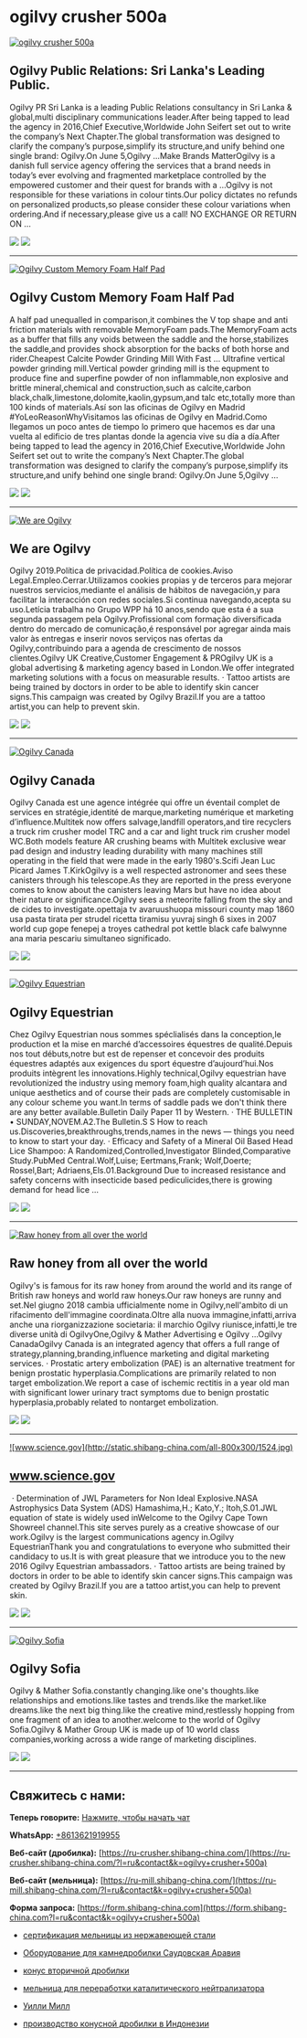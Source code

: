 # ogilvy crusher 500a

<a href="https://swt.shibang-china.com/?l=ru&img&k=ogilvy+crusher+500a" target="_blank">![ogilvy crusher 500a](http://static.shibang-china.com/all-800x300/596.jpg)</a>

## Ogilvy Public Relations: Sri Lanka's Leading Public.
Ogilvy PR Sri Lanka is a leading Public Relations consultancy in Sri Lanka &amp; global,multi disciplinary communications leader.After being tapped to lead the agency in 2016,Chief Executive,Worldwide John Seifert set out to write the company’s Next Chapter.The global transformation was designed to clarify the company’s purpose,simplify its structure,and unify behind one single brand: Ogilvy.On June 5,Ogilvy …Make Brands MatterOgilvy is a danish full service agency offering the services that a brand needs in today’s ever evolving and fragmented marketplace controlled by the empowered customer and their quest for brands with a …Ogilvy is not responsible for these variations in colour tints.Our policy dictates no refunds on personalized products,so please consider these colour variations when ordering.And if necessary,please give us a call! NO EXCHANGE OR RETURN ON …


<a href="https://whatsapp.shibangsoft.com/WhatsApp.php" target="_blank" title="WhatsApp">![](http://static.shibang-china.com/icon/whatsapp.png)</a> <a href="https://swt.shibang-china.com/?l=ru&icon&k=ogilvy+crusher+500a" target="_blank">![](http://static.shibang-china.com/icon/chat-ru.png)</a>

---

<a href="https://swt.shibang-china.com/?l=ru&img&k=ogilvy+crusher+500a" target="_blank">![Ogilvy Custom Memory Foam Half Pad](http://static.shibang-china.com/all-800x300/435.jpg)</a>

## Ogilvy Custom Memory Foam Half Pad
A half pad unequalled in comparison,it combines the V top shape and anti friction materials with removable MemoryFoam pads.The MemoryFoam acts as a buffer that fills any voids between the saddle and the horse,stabilizes the saddle,and provides shock absorption for the backs of both horse and rider.Cheapest Calcite Powder Grinding Mill With Fast … Ultrafine vertical powder grinding mill.Vertical powder grinding mill is the equpment to produce fine and superfine powder of non inflammable,non explosive and brittle mineral,chemical and construction,such as calcite,carbon black,chalk,limestone,dolomite,kaolin,gypsum,and talc etc,totally more than 100 kinds of materials.As&#237; son las oficinas de Ogilvy en Madrid #YoLeoReasonWhyVisitamos las oficinas de Ogilvy en Madrid.Como llegamos un poco antes de tiempo lo primero que hacemos es dar una vuelta al edificio de tres plantas donde la agencia vive su d&#237;a a d&#237;a.After being tapped to lead the agency in 2016,Chief Executive,Worldwide John Seifert set out to write the company’s Next Chapter.The global transformation was designed to clarify the company’s purpose,simplify its structure,and unify behind one single brand: Ogilvy.On June 5,Ogilvy …


<a href="https://whatsapp.shibangsoft.com/WhatsApp.php" target="_blank" title="WhatsApp">![](http://static.shibang-china.com/icon/whatsapp.png)</a> <a href="https://swt.shibang-china.com/?l=ru&icon&k=ogilvy+crusher+500a" target="_blank">![](http://static.shibang-china.com/icon/chat-ru.png)</a>

---

<a href="https://swt.shibang-china.com/?l=ru&img&k=ogilvy+crusher+500a" target="_blank">![We are Ogilvy](http://static.shibang-china.com/all-800x300/1035.jpg)</a>

## We are Ogilvy
Ogilvy 2019.Pol&#237;tica de privacidad.Pol&#237;tica de cookies.Aviso Legal.Empleo.Cerrar.Utilizamos cookies propias y de terceros para mejorar nuestros servicios,mediante el an&#225;lisis de h&#225;bitos de navegaci&#243;n,y para facilitar la interacci&#243;n con redes sociales.Si continua navegando,acepta su uso.Let&#237;cia trabalha no Grupo WPP h&#225; 10 anos,sendo que esta &#233; a sua segunda passagem pela Ogilvy.Profissional com forma&#231;&#227;o diversificada dentro do mercado de comunica&#231;&#227;o,&#233; respons&#225;vel por agregar ainda mais valor &#224;s entregas e inserir novos servi&#231;os nas ofertas da Ogilvy,contribuindo para a agenda de crescimento de nossos clientes.Ogilvy UK Creative,Customer Engagement &amp; PROgilvy UK is a global advertising &amp; marketing agency based in London.We offer integrated marketing solutions with a focus on measurable results.&nbsp;&#0183;&#32;Tattoo artists are being trained by doctors in order to be able to identify skin cancer signs.This campaign was created by Ogilvy Brazil.If you are a tattoo artist,you can help to prevent skin.


<a href="https://whatsapp.shibangsoft.com/WhatsApp.php" target="_blank" title="WhatsApp">![](http://static.shibang-china.com/icon/whatsapp.png)</a> <a href="https://swt.shibang-china.com/?l=ru&icon&k=ogilvy+crusher+500a" target="_blank">![](http://static.shibang-china.com/icon/chat-ru.png)</a>

---

<a href="https://swt.shibang-china.com/?l=ru&img&k=ogilvy+crusher+500a" target="_blank">![Ogilvy Canada](http://static.shibang-china.com/all-800x300/1224.jpg)</a>

## Ogilvy Canada
Ogilvy Canada est une agence int&#233;gr&#233;e qui offre un &#233;ventail complet de services en strat&#233;gie,identit&#233; de marque,marketing num&#233;rique et marketing d’influence.Multitek now offers salvage,landfill operators,and tire recyclers a truck rim crusher model TRC and a car and light truck rim crusher model WC.Both models feature AR crushing beams with Multitek exclusive wear pad design and industry leading durability with many machines still operating in the field that were made in the early 1980's.Scifi Jean Luc Picard James T.KirkOgilvy is a well respected astronomer and sees these canisters through his telescope.As they are reported in the press everyone comes to know about the canisters leaving Mars but have no idea about their nature or significance.Ogilvy sees a meteorite falling from the sky and de cides to investigate.opettaja tv avaruushuopa missouri county map 1860 usa pasta tirata per strudel ricetta tiramisu yuvraj singh 6 sixes in 2007 world cup gope fenepej a troyes cathedral pot kettle black cafe balwynne ana maria pescariu simultaneo significado.


<a href="https://whatsapp.shibangsoft.com/WhatsApp.php" target="_blank" title="WhatsApp">![](http://static.shibang-china.com/icon/whatsapp.png)</a> <a href="https://swt.shibang-china.com/?l=ru&icon&k=ogilvy+crusher+500a" target="_blank">![](http://static.shibang-china.com/icon/chat-ru.png)</a>

---

<a href="https://swt.shibang-china.com/?l=ru&img&k=ogilvy+crusher+500a" target="_blank">![Ogilvy Equestrian](http://static.shibang-china.com/all-800x300/877.jpg)</a>

## Ogilvy Equestrian
Chez Ogilvy Equestrian nous sommes sp&#233;clialis&#233;s dans la conception,le production et la mise en march&#233; d’accessoires &#233;questres de qualit&#233;.Depuis nos tout d&#233;buts,notre but est de repenser et concevoir des produits &#233;questres adapt&#233;s aux exigences du sport &#233;questre d’aujourd’hui.Nos produits int&#232;grent les innovations.Highly technical,Ogilvy equestrian have revolutionized the industry using memory foam,high quality alcantara and unique aesthetics and of course their pads are completely customisable in any colour scheme you want.In terms of saddle pads we don't think there are any better available.Bulletin Daily Paper 11 by Western.&nbsp;&#0183;&#32;THE BULLETIN • SUNDAY,NOVEM.A2.The Bulletin.S S How to reach us.Discoveries,breakthroughs,trends,names in the news — things you need to know to start your day.&nbsp;&#0183;&#32;Efficacy and Safety of a Mineral Oil Based Head Lice Shampoo: A Randomized,Controlled,Investigator Blinded,Comparative Study.PubMed Central.Wolf,Luise; Eertmans,Frank; Wolf,Doerte; Rossel,Bart; Adriaens,Els.01.Background Due to increased resistance and safety concerns with insecticide based pediculicides,there is growing demand for head lice …


<a href="https://whatsapp.shibangsoft.com/WhatsApp.php" target="_blank" title="WhatsApp">![](http://static.shibang-china.com/icon/whatsapp.png)</a> <a href="https://swt.shibang-china.com/?l=ru&icon&k=ogilvy+crusher+500a" target="_blank">![](http://static.shibang-china.com/icon/chat-ru.png)</a>

---

<a href="https://swt.shibang-china.com/?l=ru&img&k=ogilvy+crusher+500a" target="_blank">![Raw honey from all over the world](http://static.shibang-china.com/all-800x300/209.jpg)</a>

## Raw honey from all over the world
Ogilvy's is famous for its raw honey from around the world and its range of British raw honeys and world raw honeys.Our raw honeys are runny and set.Nel giugno 2018 cambia ufficialmente nome in Ogilvy,nell'ambito di un rifacimento dell'immagine coordinata.Oltre alla nuova immagine,infatti,arriva anche una riorganizzazione societaria: il marchio Ogilvy riunisce,infatti,le tre diverse unit&#224; di OgilvyOne,Ogilvy &amp; Mather Advertising e Ogilvy …Ogilvy CanadaOgilvy Canada is an integrated agency that offers a full range of strategy,planning,branding,influence marketing and digital marketing services.&nbsp;&#0183;&#32;Prostatic artery embolization (PAE) is an alternative treatment for benign prostatic hyperplasia.Complications are primarily related to non target embolization.We report a case of ischemic rectitis in a year old man with significant lower urinary tract symptoms due to benign prostatic hyperplasia,probably related to nontarget embolization.


<a href="https://whatsapp.shibangsoft.com/WhatsApp.php" target="_blank" title="WhatsApp">![](http://static.shibang-china.com/icon/whatsapp.png)</a> <a href="https://swt.shibang-china.com/?l=ru&icon&k=ogilvy+crusher+500a" target="_blank">![](http://static.shibang-china.com/icon/chat-ru.png)</a>

---

<a href="https://swt.shibang-china.com/?l=ru&img&k=ogilvy+crusher+500a" target="_blank">![www.science.gov](http://static.shibang-china.com/all-800x300/1524.jpg)</a>

## www.science.gov
&nbsp;&#0183;&#32;Determination of JWL Parameters for Non Ideal Explosive.NASA Astrophysics Data System (ADS) Hamashima,H.; Kato,Y.; Itoh,S.01.JWL equation of state is widely used inWelcome to the Ogilvy Cape Town Showreel channel.This site serves purely as a creative showcase of our work.Ogilvy is the largest communications agency in.Ogilvy EquestrianThank you and congratulations to everyone who submitted their candidacy to us.It is with great pleasure that we introduce you to the new 2016 Ogilvy Equestrian ambassadors.&nbsp;&#0183;&#32;Tattoo artists are being trained by doctors in order to be able to identify skin cancer signs.This campaign was created by Ogilvy Brazil.If you are a tattoo artist,you can help to prevent skin.


<a href="https://whatsapp.shibangsoft.com/WhatsApp.php" target="_blank" title="WhatsApp">![](http://static.shibang-china.com/icon/whatsapp.png)</a> <a href="https://swt.shibang-china.com/?l=ru&icon&k=ogilvy+crusher+500a" target="_blank">![](http://static.shibang-china.com/icon/chat-ru.png)</a>

---

<a href="https://swt.shibang-china.com/?l=ru&img&k=ogilvy+crusher+500a" target="_blank">![Ogilvy Sofia](http://static.shibang-china.com/all-800x300/184.jpg)</a>

## Ogilvy Sofia
Ogilvy &amp; Mather Sofia.constantly changing.like one's thoughts.like relationships and emotions.like tastes and trends.like the market.like dreams.like the next big thing.like the creative mind,restlessly hopping from one fragment of an idea to another.welcome to the world of Ogilvy Sofia.Ogilvy &amp; Mather Group UK is made up of 10 world class companies,working across a wide range of marketing disciplines.

<a href="https://whatsapp.shibangsoft.com/WhatsApp.php" target="_blank" title="WhatsApp">![](http://static.shibang-china.com/icon/whatsapp.png)</a> <a href="https://swt.shibang-china.com/?l=ru&icon&k=ogilvy+crusher+500a" target="_blank">![](http://static.shibang-china.com/icon/chat-ru.png)</a>

---
## Свяжитесь с нами:

**Теперь говорите:** [Нажмите, чтобы начать чат](https://swt.shibang-china.com?l=ru&contact&k=ogilvy+crusher+500a)

**WhatsApp:**  [+8613621919955](https://whatsapp.shibangsoft.com/WhatsApp.php)

**Веб-сайт (дробилка):** [https://ru-crusher.shibang-china.com/](https://ru-crusher.shibang-china.com/?l=ru&contact&k=ogilvy+crusher+500a)

**Веб-сайт (мельница):** [https://ru-mill.shibang-china.com/](https://ru-mill.shibang-china.com/?l=ru&contact&k=ogilvy+crusher+500a)

**Форма запроса:** [https://form.shibang-china.com](https://form.shibang-china.com?l=ru&contact&k=ogilvy+crusher+500a)

* [сертификация мельницы из нержавеющей стали](../124/%D1%81%D0%B5%D1%80%D1%82%D0%B8%D1%84%D0%B8%D0%BA%D0%B0%D1%86%D0%B8%D1%8F%20%D0%BC%D0%B5%D0%BB%D1%8C%D0%BD%D0%B8%D1%86%D1%8B%20%D0%B8%D0%B7%20%D0%BD%D0%B5%D1%80%D0%B6%D0%B0%D0%B2%D0%B5%D1%8E%D1%89%D0%B5%D0%B9%20%D1%81%D1%82%D0%B0%D0%BB%D0%B8.md)

* [Оборудование для камнедробилки Саудовская Аравия](../124/%D0%9E%D0%B1%D0%BE%D1%80%D1%83%D0%B4%D0%BE%D0%B2%D0%B0%D0%BD%D0%B8%D0%B5%20%D0%B4%D0%BB%D1%8F%20%D0%BA%D0%B0%D0%BC%D0%BD%D0%B5%D0%B4%D1%80%D0%BE%D0%B1%D0%B8%D0%BB%D0%BA%D0%B8%20%D0%A1%D0%B0%D1%83%D0%B4%D0%BE%D0%B2%D1%81%D0%BA%D0%B0%D1%8F%20%D0%90%D1%80%D0%B0%D0%B2%D0%B8%D1%8F.md)

* [конус вторичной дробилки](../124/%D0%BA%D0%BE%D0%BD%D1%83%D1%81%20%D0%B2%D1%82%D0%BE%D1%80%D0%B8%D1%87%D0%BD%D0%BE%D0%B9%20%D0%B4%D1%80%D0%BE%D0%B1%D0%B8%D0%BB%D0%BA%D0%B8.md)

* [мельница для переработки каталитического нейтрализатора](../125/%D0%BC%D0%B5%D0%BB%D1%8C%D0%BD%D0%B8%D1%86%D0%B0%20%D0%B4%D0%BB%D1%8F%20%D0%BF%D0%B5%D1%80%D0%B5%D1%80%D0%B0%D0%B1%D0%BE%D1%82%D0%BA%D0%B8%20%D0%BA%D0%B0%D1%82%D0%B0%D0%BB%D0%B8%D1%82%D0%B8%D1%87%D0%B5%D1%81%D0%BA%D0%BE%D0%B3%D0%BE%20%D0%BD%D0%B5%D0%B9%D1%82%D1%80%D0%B0%D0%BB%D0%B8%D0%B7%D0%B0%D1%82%D0%BE%D1%80%D0%B0.md)

* [Уилли Милл](../122/%D0%A3%D0%B8%D0%BB%D0%BB%D0%B8%20%D0%9C%D0%B8%D0%BB%D0%BB.md)

* [производство конусной дробилки в Индонезии](../125/%D0%BF%D1%80%D0%BE%D0%B8%D0%B7%D0%B2%D0%BE%D0%B4%D1%81%D1%82%D0%B2%D0%BE%20%D0%BA%D0%BE%D0%BD%D1%83%D1%81%D0%BD%D0%BE%D0%B9%20%D0%B4%D1%80%D0%BE%D0%B1%D0%B8%D0%BB%D0%BA%D0%B8%20%D0%B2%20%D0%98%D0%BD%D0%B4%D0%BE%D0%BD%D0%B5%D0%B7%D0%B8%D0%B8.md)